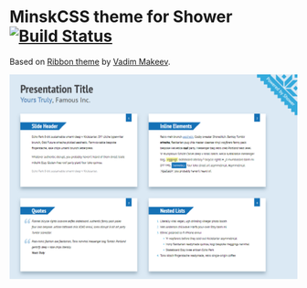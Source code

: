 # MinskCSS theme for Shower [![Build Status](https://travis-ci.org/MeFoDy/shower-minskcss.svg?branch=master)](https://travis-ci.org/MeFoDy/shower-minskcss)

Based on [Ribbon theme](https://github.com/shower/ribbon) by [Vadim Makeev](http://pepelsbey.net/).

![MinskCSS Theme screen shot](pictures/canvas.png)
